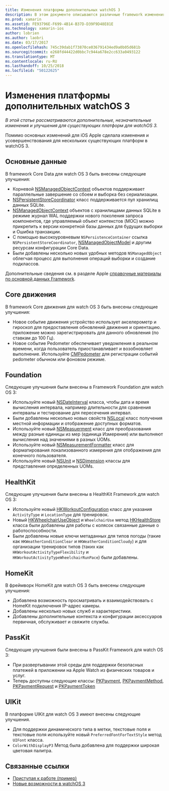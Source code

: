 ```yaml
---
title: Изменения платформы дополнительных watchOS 3
description: В этом документе описываются различные framework изменения, внесенные в watchOS 3 и способы работы с ними в Xamarin. Рассматриваются основные данные, Core движения, Foundation, HealthKit, HomeKit, PassKit и UIKit.
ms.prod: xamarin
ms.assetid: FE93796E-F699-4B14-B37D-D39F9D48E81E
ms.technology: xamarin-ios
author: lobrien
ms.author: laobri
ms.date: 03/17/2017
ms.openlocfilehash: 745c39dab1f73870ce036791434ed9a0b05d681b
ms.sourcegitcommit: e268fd44422d0bbc7c944a678e2cc633a0493122
ms.translationtype: MT
ms.contentlocale: ru-RU
ms.lasthandoff: 10/25/2018
ms.locfileid: "50122625"
---
```

# <a name="additional-watchos-3-frameworks-changes"></a>Изменения платформы дополнительных watchOS 3

_В этой статье рассматриваются дополнительные, незначительные изменения и улучшения для существующих платформ для watchOS 3._

Помимо основных изменений для iOS Apple сделала изменения и усовершенствования для нескольких существующих платформ в watchOS 3.


## <a name="core-data"></a>Основные данные

В framework Core Data для watch OS 3 быть внесены следующие улучшения:

- Корневой [NSManagedObjectContext](https://developer.apple.com/reference/coredata/nsmanagedobjectcontext) объектов поддерживает параллельные завершение со сбоем и выборка без сериализации.
- [NSPersistentStoreCoordinator](https://developer.apple.com/reference/coredata/nspersistentstorecoordinator) класс поддерживается пул хранилищ данных SQLite.
- [NSManagedObjectContext](https://developer.apple.com/reference/coredata/nsmanagedobjectcontext) объектов с хранилищами данных SQLite в режиме журнал WAL поддержки нового поколения запроса компонентов, где управляемый объект контекстов (MOC) можно прикрепить к версии конкретной базы данных для будущих выборки и Ошибка транзакции.
- С помощью высокоуровневым `NSPersistenceContainer` ссылка `NSPersistentStoreCoordinator`, [NSManagedObjectModel](https://developer.apple.com/reference/coredata/nsmanagedobjectmodel) и другим ресурсам конфигурации Core Data.
- Были добавлены несколько новых удобных методов `NSManagedObject` облегчая процесс для выполнения операций выборки и создание подклассов.

Дополнительные сведения см. в разделе Apple [справочные материалы по основной данных Framework](https://developer.apple.com/reference/coredata).


## <a name="core-motion"></a>Core движения

В framework Core движения для watch OS 3 быть внесены следующие улучшения:

- Новое событие движения устройство использует акселерометр и гироскоп для предоставления обновлений движения и ориентацию. приложение можно зарегистрировать для данного обновления (по ставкам до 100 Гц).
- Новое событие Pedometer обеспечивает уведомления в реальном времени, когда пользователь приостанавливает и возобновляет выполнение. Используйте [CMPedometer](https://developer.apple.com/reference/coremotion/cmpedometer) для регистрации событий pedometer обычном или фоновом режиме.


## <a name="foundation"></a>Foundation

Следующие улучшения были внесены в Framework Foundation для watch OS 3:

- Используйте новый [NSDateInterval](https://developer.apple.com/reference/foundation/nsdateinterval) класса, чтобы дата и время вычисления интервала, например длительности для сравнения интервалы и тестирование для пересечения интервал.
- Были добавлены несколько новых свойств [NSLocal](https://developer.apple.com/reference/foundation/nslocale) класс получения местной информации и отображение доступных форматов.
- Используйте новый [NSMeasuerment](https://developer.apple.com/reference/foundation/nsmeasurement) класс для преобразования между разные единицы из мер (единица Измерения) или выполняют вычисления над значениями в разных UOMs.
- Используйте новый [NSMeasurementFormatter](https://developer.apple.com/reference/foundation/nsmeasurementformatter) класс для форматирования локализованного измерения для отображения для конечного пользователя.
- Используйте новый [NSUnit](https://developer.apple.com/reference/foundation/nsunit) и [NSDimension](https://developer.apple.com/reference/foundation/nsdimension) классы для представления определенных UOMs.


## <a name="healthkit"></a>HealthKit

Следующие улучшения были внесены в HealthKit Framework для watch OS 3:

- Используйте новый [HKWorkoutConfiguration](https://developer.apple.com/reference/healthkit/hkworkoutconfiguration) класс для указания `ActivityType` и `LocationType` для тренировок.
- Новый [HKWheelchairUseObject](https://developer.apple.com/reference/healthkit/hkwheelchairuseobject) и `WheelchairUse` метод [HKHealthStore](https://developer.apple.com/reference/healthkit/hkhealthstore) класса были добавлены для работы с колясок связанные данные о работоспособности.
- Были добавлены новые ключи метаданных для типов погоды (такие как `HKWeatherConditionClear` и `HKWeatherConditionCloudy`) и для организации тренировок типов (таких как `HKWorkoutActivityTypeFlexibility` и `HKWorkoutActivityTypeWheelchairRunPace`) были добавлены.


## <a name="homekit"></a>HomeKit

В фреймворк HomeKit для watch OS 3 быть внесены следующие улучшения:

- Добавлена возможность просматривать и взаимодействовать с HomeKit подключения IP-адрес камеры.
- Добавлены несколько новых служб и характеристики.
- Добавлены дополнительные контекста и конфигурации аксессуаров первичная, обслуживает и свяжите службы.


## <a name="passkit"></a>PassKit

Следующие улучшения были внесены в PassKit Framework для watch OS 3:

- При развертывании этой среды для поддержки безопасных платежей в приложении на Apple Watch из физических товаров и услуг.
- Теперь доступны следующие классы: [PKPayment](https://developer.apple.com/reference/passkit/pkpayment), [PKPaymentMethod](https://developer.apple.com/reference/passkit/pkpaymentmethod), [PKPaymentRequest](https://developer.apple.com/reference/passkit/pkpaymentrequest) и [PKPaymentToken](https://developer.apple.com/reference/passkit/pkpaymenttoken)


## <a name="uikit"></a>UIKit

В платформе UIKit для watch OS 3 имеют внесены следующие улучшения.

- Для поддержки динамического типа в метки, текстовые поля и текстовые поля используйте новый `PreferredFontForTextStyle` метод `UIFont` класса.
- `ColorWithDisplayP3` Метод была добавлена для поддержки широкая цветовая палитра.


## <a name="related-links"></a>Связанные ссылки

- [Приступая к работе (пример)](https://developer.xamarin.com/samples/monotouch/WatchKit/)
- [Новые возможности в watchOS 3](https://developer.apple.com/library/prerelease/content/releasenotes/General/WhatsNewInwatchOS/Articles/watchOS3.html#//apple_ref/doc/uid/TP40017085-SW1)
